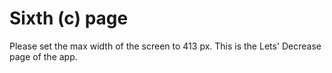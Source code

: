 <h1>Sixth (c) page</h1>
Please set the max width of the screen to 413 px.
This is the Lets' Decrease page of the app.
